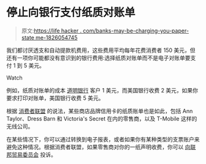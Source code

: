 # 停止向银行支付纸质对账单

> 原文:[https://life hacker . com/banks-may-be-charging-you-paper-state me-1826054745](https://lifehacker.com/banks-might-be-charging-you-fees-for-your-paper-stateme-1826054745)

我们都讨厌透支和自动提款机费用，这些费用平均每年花费消费者 150 美元，但还有一项你可能都没有意识到的银行费用:选择纸质对账单而不是电子对账单要支付 1 到 5 美元。

Watch

例如，纸质对账单的成本 [道明银行](https://www.tdbank.com/personal/online_statements.html) 客户 1 美元，而美国银行收费 2 美元，如果你要求打印对账单，美国银行收费 5 美元。

根据 [消费者联盟](https://consumersunion.org/research/paper_statement_fees_what_to_do_about_this_latest_trick/) 的说法，某些商店品牌信用卡的纸质账单也是如此，包括 Ann Taylor、Dress Barn 和 Victoria's Secret 在内的零售商，以及 T-Mobile 这样的无线公司。

在某些情况下，你可以通过转换到电子报表，或者如果你有某种类型的支票账户来避免这种情况。根据消费者联盟，如果零售商对你的一纸声明收费，你可以 [向联邦贸易委员会](https://www.ftccomplaintassistant.gov/Information?OrgCode=#crnt&panel1-1) 投诉。
